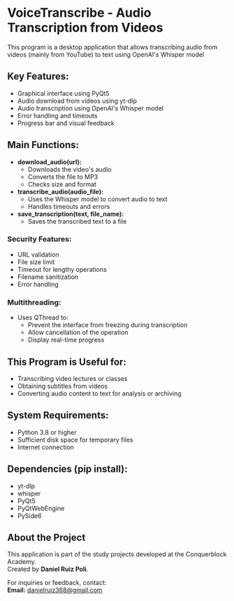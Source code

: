 # VoiceTranscribe - Audio Transcription from Videos

This program is a desktop application that allows transcribing audio from videos (mainly from YouTube) to text using OpenAI's Whisper model
## Key Features:

- Graphical interface using PyQt5
- Audio download from videos using yt-dlp
- Audio transcription using OpenAI's Whisper model
- Error handling and timeouts
- Progress bar and visual feedback

## Main Functions:

- **download_audio(url):**
  - Downloads the video's audio
  - Converts the file to MP3
  - Checks size and format
- **transcribe_audio(audio_file):**
  - Uses the Whisper model to convert audio to text
  - Handles timeouts and errors
- **save_transcription(text, file_name):**
  - Saves the transcribed text to a file

### Security Features:

- URL validation
- File size limit
- Timeout for lengthy operations
- Filename sanitization
- Error handling

### Multithreading:

- Uses QThread to:
  - Prevent the interface from freezing during transcription
  - Allow cancellation of the operation
  - Display real-time progress

## This Program is Useful for:

- Transcribing video lectures or classes
- Obtaining subtitles from videos
- Converting audio content to text for analysis or archiving

## System Requirements:

- Python 3.8 or higher
- Sufficient disk space for temporary files
- Internet connection

## Dependencies (pip install):

- yt-dlp
- whisper
- PyQt5
- PyQtWebEngine
- PySide6

## About the Project

This application is part of the study projects developed at the Conquerblock Academy.  
Created by **Daniel Ruiz Poli**.  

For inquiries or feedback, contact:  
**Email:** danielruiz368@gmail.com  
